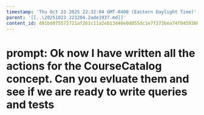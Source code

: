```yaml
---
timestamp: 'Thu Oct 23 2025 22:32:04 GMT-0400 (Eastern Daylight Time)'
parent: '[[..\20251023_223204.2ade1937.md]]'
content_id: d91bd075572721af261c11a2eb13d46e0dd55dc1e7f273bea74f04593662c4a4
---
```


# prompt: Ok now I have written all the actions for the CourseCatalog concept. Can you evluate them and see if we are ready to write queries and tests
